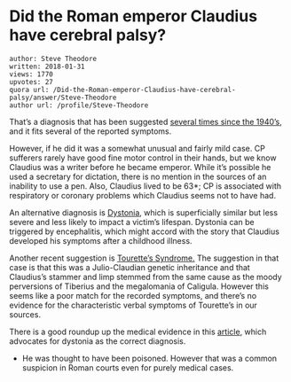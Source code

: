 # Did the Roman emperor Claudius have cerebral palsy?

	author: Steve Theodore
	written: 2018-01-31
	views: 1770
	upvotes: 27
	quora url: /Did-the-Roman-emperor-Claudius-have-cerebral-palsy/answer/Steve-Theodore
	author url: /profile/Steve-Theodore


That’s a diagnosis that has been suggested [several times since the 1940’s](https://www.jstor.org/stable/283354?seq=1#page_scan_tab_contents), and it fits several of the reported symptoms.

However, if he did it was a somewhat unusual and fairly mild case. CP sufferers rarely have good fine motor control in their hands, but we know Claudius was a writer before he became emperor. While it’s possible he used a secretary for dictation, there is no mention in the sources of an inability to use a pen. Also, Claudius lived to be 63*; CP is associated with respiratory or coronary problems which Claudius seems not to have had.

An alternative diagnosis is [Dystonia](https://en.m.wikipedia.org/wiki/Dystonia), which is superficially similar but less severe and less likely to impact a victim’s lifespan. Dystonia can be triggered by encephalitis, which might accord with the story that Claudius developed his symptoms after a childhood illness.

Another recent suggestion is [Tourette’s Syndrome.](https://lifeasahuman.com/2012/feature/tourettes-disorder-the-imperial-gene/) The suggestion in that case is that this was a Julio-Claudian genetic inheritance and that Claudius’s stammer and limp stemmed from the same cause as the moody perversions of Tiberius and the megalomania of Caligula. However this seems like a poor match for the recorded symptoms, and there’s no evidence for the characteristic verbal symptoms of Tourette’s in our sources.

There is a good roundup up the medical evidence in this [article](http://journals.sagepub.com/doi/pdf/10.1177/014107680009300414), which advocates for dystonia as the correct diagnosis.



* He was thought to have been poisoned. However that was a common suspicion in Roman courts even for purely medical cases.

